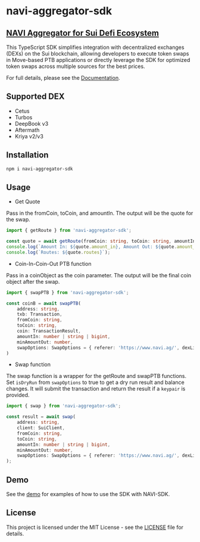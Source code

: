 # navi-aggregator-sdk
## [NAVI Aggregator for Sui Defi Ecosystem](https://navi.ag)

This TypeScript SDK simplifies integration with decentralized exchanges (DEXs) on the Sui blockchain, allowing developers to execute token swaps in Move-based PTB applications or directly leverage the SDK for optimized token swaps across multiple sources for the best prices.

For full details, please see the [Documentation](https://naviprotocol.gitbook.io/navi-protocol-docs/getting-started/navi-dex-aggregator).

## Supported DEX
* Cetus
* Turbos
* DeepBook v3
* Aftermath
* Kriya v2/v3

## Installation
```bash
npm i navi-aggregator-sdk
```

## Usage
* Get Quote

Pass in the fromCoin, toCoin, and amountIn. The output will be the quote for the swap.
```typescript
import { getRoute } from 'navi-aggregator-sdk';

const quote = await getRoute(fromCoin: string, toCoin: string, amountIn: number | string | bigint);
console.log(`Amount In: ${quote.amount_in}, Amount Out: ${quote.amount_out}`);
console.log(`Routes: ${quote.routes}`);
```
* Coin-In-Coin-Out PTB function

Pass in a coinObject as the coin parameter. The output will be the final coin object after the swap.
```typescript
import { swapPTB } from 'navi-aggregator-sdk';

const coinB = await swapPTB(
    address: string,
    txb: Transaction,
    fromCoin: string,
    toCoin: string,
    coin: TransactionResult,
    amountIn: number | string | bigint,
    minAmountOut: number,
    swapOptions: SwapOptions = { referer: 'https://www.navi.ag/', dexList: [], byAmountIn: true, depth: 3 }
)
```
* Swap function

The swap function is a wrapper for the getRoute and swapPTB functions. Set `isDryRun` from `swapOptions` to true to get a dry run result and balance changes. It will submit the transaction and return the result if a `keypair` is provided.
```typescript
import { swap } from 'navi-aggregator-sdk';

const result = await swap(
    address: string,
    client: SuiClient,
    fromCoin: string,
    toCoin: string,
    amountIn: number | string | bigint,
    minAmountOut: number,
    swapOptions: SwapOptions = { referer: 'https://www.navi.ag/', dexList: [], byAmountIn: true, depth: 3, isDryRun: true, keypair: undefined }
);
```

## Demo
See the [demo](sample/demo.ts) for examples of how to use the SDK with NAVI-SDK.

## License

This project is licensed under the MIT License - see the [LICENSE](LICENSE) file for details.